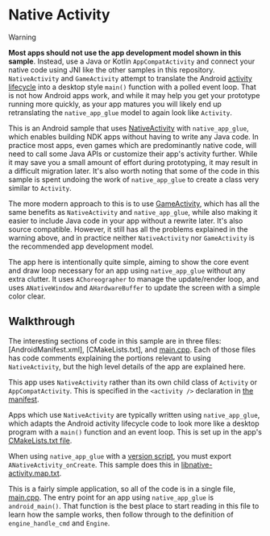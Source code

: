 # Native Activity

> [!WARNING]
> **Most apps should not use the app development model shown in this sample**.
> Instead, use a Java or Kotlin `AppCompatActivity` and connect your native code
> using JNI like the other samples in this repository. `NativeActivity` and
> `GameActivity` attempt to translate the Android [activity lifecycle] into a
> desktop style `main()` function with a polled event loop. That is not how
> Android apps work, and while it may help you get your prototype running more
> quickly, as your app matures you will likely end up retranslating the
> `native_app_glue` model to again look like `Activity`.

This is an Android sample that uses [NativeActivity] with `native_app_glue`,
which enables building NDK apps without having to write any Java code. In
practice most apps, even games which are predominantly native code, will need to
call some Java APIs or customize their app's activity further. While it may save
you a small amount of effort during prototyping, it may result in a difficult
migration later. It's also worth noting that some of the code in this sample is
spent undoing the work of `native_app_glue` to create a class very similar to
`Activity`.

The more modern approach to this is to use [GameActivity], which has all the
same benefits as `NativeActivity` and `native_app_glue`, while also making it
easier to include Java code in your app without a rewrite later. It's also
source compatible. However, it still has all the problems explained in the
warning above, and in practice neither `NativeActivity` nor `GameActivity` is
the recommended app development model.

The app here is intentionally quite simple, aiming to show the core event and
draw loop necessary for an app using `native_app_glue` without any extra
clutter. It uses `AChoreographer` to manage the update/render loop, and uses
`ANativeWindow` and `AHardwareBuffer` to update the screen with a simple color
clear.

[activity lifecycle]: https://developer.android.com/guide/components/activities/activity-lifecycle
[GameActivity]: https://developer.android.com/games/agdk/game-activity
[NativeActivity]: http://developer.android.com/reference/android/app/NativeActivity.html

## Walkthrough

The interesting sections of code in this sample are in three files:
[AndroidManifest.xml], [CMakeLists.txt], and [main.cpp]. Each of those files has
code comments explaining the portions relevant to using `NativeActivity`, but
the high level details of the app are explained here.

This app uses `NativeActivity` rather than its own child class of `Activity` or
`AppCompatActivity`. This is specified in the `<activity />` declaration in [the
manifest].

Apps which use `NativeActivity` are typically written using `native_app_glue`,
which adapts the Android activity lifecycle code to look more like a desktop
program with a `main()` function and an event loop. This is set up in the app's
[CMakeLists.txt file].

When using `native_app_glue` with a [version script], you must export
`ANativeActivity_onCreate`. This sample does this in
[libnative-activity.map.txt].

This is a fairly simple application, so all of the code is in a single file,
[main.cpp]. The entry point for an app using `native_app_glue` is
`android_main()`. That function is the best place to start reading in this file
to learn how the sample works, then follow through to the definition of
`engine_handle_cmd` and `Engine`.

[CMakeLists.txt file]: app/src/main/cpp/CMakeLists.txt
[libnative-activity.map.txt]: app/src/main/cpp/libnative-activity.map.txt
[main.cpp]: app/src/main/cpp/main.cpp
[the manifest]: app/src/main/AndroidManifest.xml
[version script]: https://developer.android.com/ndk/guides/symbol-visibility

